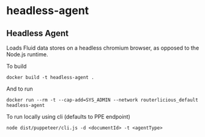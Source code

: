 # headless-agent
## Headless Agent

Loads Fluid data stores on a headless chromium browser, as opposed to the Node.js runtime.

To build
```
docker build -t headless-agent .
```

And to run
```
docker run --rm -t --cap-add=SYS_ADMIN --network routerlicious_default headless-agent
```

To run locally using cli (defaults to PPE endpoint)
```
node dist/puppeteer/cli.js -d <documentId> -t <agentType>
```

